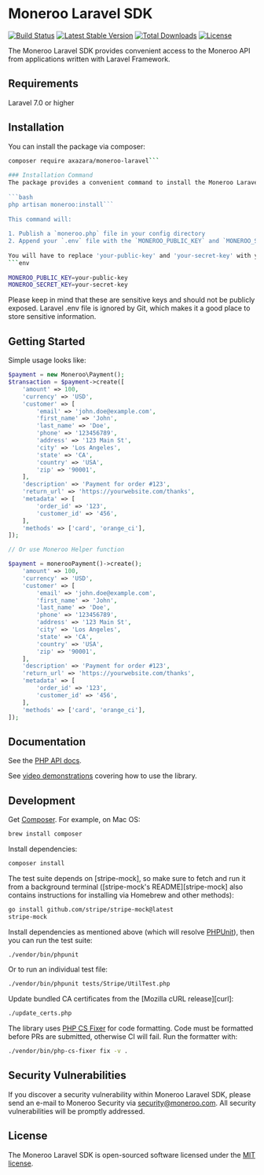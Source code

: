
# Moneroo Laravel SDK

[![Build Status](https://github.com/moneroo/moneroo-laravel/actions/workflows/ci.yml/badge.svg?branch=master)](https://github.com/moneroo/moneroo-laravel/actions?query=branch%3Amaster)
[![Latest Stable Version](https://poser.pugx.org/moneroo/moneroo-laravel/v/stable.svg)](https://packagist.org/packages/moneroo/moneroo-laravelp)
[![Total Downloads](https://poser.pugx.org/moneroo/moneroo-laravel/downloads.svg)](https://packagist.org/packages/moneroo/moneroo-laravel)
[![License](https://poser.pugx.org/moneroo/moneroo-laravel/license.svg)](https://packagist.org/packages/stripe/stripe-php)

The Moneroo Laravel SDK provides convenient access to the Moneroo API from applications written with Laravel Framework.


## Requirements
Laravel 7.0 or higher

## Installation

You can install the package via composer:

```bash  
composer require axazara/moneroo-laravel```  
  
### Installation Command  
The package provides a convenient command to install the Moneroo Laravel SDK and publish its configuration to your Laravel project. After you've installed the package via composer, you can run this command:  
  
```bash  
php artisan moneroo:install```  
  
This command will:  
  
1. Publish a `moneroo.php` file in your config directory  
2. Append your `.env` file with the `MONEROO_PUBLIC_KEY` and `MONEROO_SECRET_KEY` variables if they don't already exist.  
  
You will have to replace 'your-public-key' and 'your-secret-key' with your actual Moneroo public key and secret key respectively.  
```env  
  
MONEROO_PUBLIC_KEY=your-public-key  
MONEROO_SECRET_KEY=your-secret-key  
```  

Please keep in mind that these are sensitive keys and should not be publicly exposed. Laravel .env file is ignored by Git, which makes it a good place to store sensitive information.

## Getting Started

Simple usage looks like:

```php
$payment = new Moneroo\Payment();
$transaction = $payment->create([
    'amount' => 100,
    'currency' => 'USD',
    'customer' => [
        'email' => 'john.doe@example.com',
        'first_name' => 'John',
        'last_name' => 'Doe',
        'phone' => '123456789',
        'address' => '123 Main St',
        'city' => 'Los Angeles',
        'state' => 'CA',
        'country' => 'USA',
        'zip' => '90001',
    ],
    'description' => 'Payment for order #123',
    'return_url' => 'https://yourwebsite.com/thanks',
    'metadata' => [
        'order_id' => '123',
        'customer_id' => '456',
    ],
    'methods' => ['card', 'orange_ci'],
]);

// Or use Moneroo Helper function

$payment = monerooPayment()->create();
    'amount' => 100,
    'currency' => 'USD',
    'customer' => [
        'email' => 'john.doe@example.com',
        'first_name' => 'John',
        'last_name' => 'Doe',
        'phone' => '123456789',
        'address' => '123 Main St',
        'city' => 'Los Angeles',
        'state' => 'CA',
        'country' => 'USA',
        'zip' => '90001',
    ],
    'description' => 'Payment for order #123',
    'return_url' => 'https://yourwebsite.com/thanks',
    'metadata' => [
        'order_id' => '123',
        'customer_id' => '456',
    ],
    'methods' => ['card', 'orange_ci'],
]);
```

## Documentation

See the [PHP API docs](https://stripe.com/docs/api/?lang=php#intro).

See [video demonstrations][youtube-playlist] covering how to use the library.

## Development

Get [Composer][composer]. For example, on Mac OS:

```bash
brew install composer
```

Install dependencies:

```bash
composer install
```

The test suite depends on [stripe-mock], so make sure to fetch and run it from a
background terminal ([stripe-mock's README][stripe-mock] also contains
instructions for installing via Homebrew and other methods):

```bash
go install github.com/stripe/stripe-mock@latest
stripe-mock
```

Install dependencies as mentioned above (which will resolve [PHPUnit](http://packagist.org/packages/phpunit/phpunit)), then you can run the test suite:

```bash
./vendor/bin/phpunit
```

Or to run an individual test file:

```bash
./vendor/bin/phpunit tests/Stripe/UtilTest.php
```

Update bundled CA certificates from the [Mozilla cURL release][curl]:

```bash
./update_certs.php

```

The library uses [PHP CS Fixer][php-cs-fixer] for code formatting. Code must be formatted before PRs are submitted, otherwise CI will fail. Run the formatter with:

```bash
./vendor/bin/php-cs-fixer fix -v .
```

## Security Vulnerabilities

If you discover a security vulnerability within Moneroo Laravel SDK, please send an e-mail to Moneroo Security via [security@moneroo.com](mailto:security@moneroo.io). All security vulnerabilities will be promptly addressed.

## License

The Moneroo Laravel SDK is open-sourced software licensed under the [MIT license](LICENSE.md).


[composer]: https://getcomposer.org/
[php-cs-fixer]: https://github.com/FriendsOfPHP/PHP-CS-Fixer
[youtube-playlist]: https://www.youtube.com/playlist?list=PLy1nL-pvL2M6cUbiHrfMkXxZ9j9SGBxFE